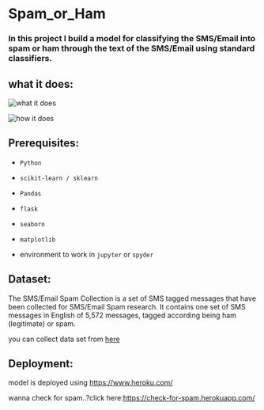 # Spam_or_Ham
### In this project I build a model for classifying the SMS/Email into spam or ham through the text of the SMS/Email using standard classifiers.

## what it does:
 ![what it does](https://miro.medium.com/max/324/1*9vX9GriIxB3yRXYtoEiy8w.jpeg)

![how it does](https://image.slidesharecdn.com/sms-spam-detection-180722164354/95/sms-spamdetection-6-638.jpg?cb=1532277915)


## Prerequisites:
- ```Python```

- ```scikit-learn / sklearn```

- ```Pandas```

- ```flask```

- ```seaborn```

- ```matplotlib```
- environment to work in ```jupyter``` or ```spyder```

## Dataset:
The SMS/Email Spam Collection is a set of SMS tagged messages that have been collected for SMS/Email Spam research. It contains one set of SMS messages in English of 5,572 messages, tagged according being ham (legitimate) or spam.

you can collect data set from [here](https://www.kaggle.com/uciml/sms-spam-collection-dataset)

## Deployment:
model is deployed using https://www.heroku.com/


 wanna check for spam..?click here:https://check-for-spam.herokuapp.com/
